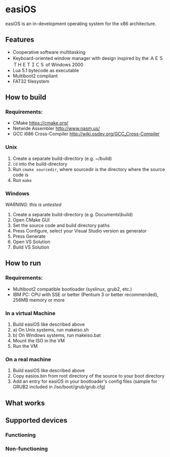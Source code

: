 # easiOS
easiOS is an in-development operating system for the x86 architecture.

## Features
* Cooperative software multitasking
* Keyboard-oriented window manager with design inspired by the ＡＥＳＴＨＥＴＩＣＳ of Windows 2000
* Lua 5.1 bytecode as executable
* Multiboot2 compliant
* FAT32 filesystem

## How to build
### Requirements:
* CMake https://cmake.org/
* Netwide Assembler http://www.nasm.us/
* GCC i686 Cross-Compiler http://wiki.osdev.org/GCC_Cross-Compiler
### Unix
1. Create a separate build-directory (e.g. ~/build)
2. `cd` into the build-directory
3. Run `cmake sourcedir`, where sourcedir is the directory where the source code is
4. Run `make`
### Windows
*WARNING: this is untested*
1. Create a separate build-directory (e.g. Documents\build)
2. Open CMake GUI
3. Set the source code and build directory paths
4. Press Configure, select your Visual Studio version as generator
5. Press Generate
6. Open VS Solution
7. Build VS Solution

## How to run
### Requirements:
* Multiboot2 compatible bootloader (syslinux, grub2, etc.)
* IBM PC: CPU with SSE or better (Pentium 3 or better recommended), 256MB memory or more

### In a virtual Machine
1. Build easiOS like described above
2. a) On Unix systems, run makeiso.sh
2. b) On Windows systems, run makeiso.bat
2. Mount the ISO in the VM
3. Run the VM

### On a real machine
1. Build easiOS like described above
2. Copy easios.bin from root directory of the source to your boot directory
3. Add an entry for easiOS in your bootloader's config files (sample for GRUB2 included in /iso/boot/grub/grub.cfg)

## What works
## Supported devices

### Functioning

### Non-functioning